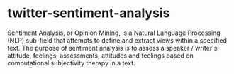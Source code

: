 # twitter-sentiment-analysis
Sentiment Analysis, or Opinion Mining, is a Natural Language Processing (NLP) sub-field that attempts to define and extract views within a specified text. The purpose of sentiment analysis is to assess a speaker / writer's attitude, feelings, assessments, attitudes and feelings based on computational subjectivity therapy in a text.
